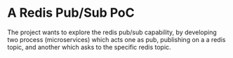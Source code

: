 # A Redis Pub/Sub PoC
The project wants to explore the redis pub/sub capability, by developing two process (microservices) which acts one as pub, publishing on a a redis topic, and another which asks to the specific redis topic. 